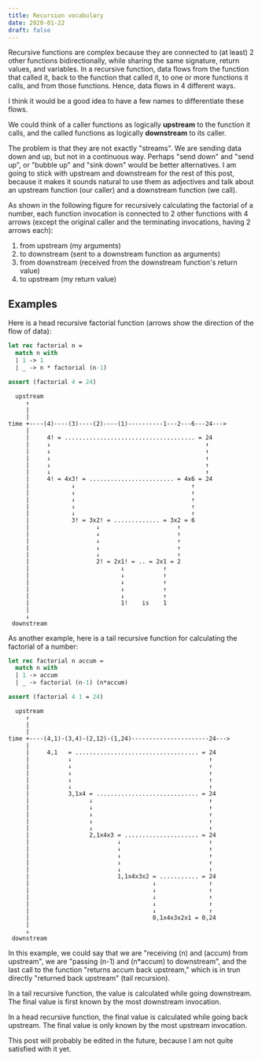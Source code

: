 ```yaml
---
title: Recursion vocabulary
date: 2020-01-22
draft: false
---
```


Recursive functions are complex because they are connected to (at least) 2 other functions bidirectionally,
while sharing the same signature, return values, and variables.
In a recursive function, data flows
from the function that called it,
back to the function that called it,
to one or more functions it calls,
and from those functions.
Hence, data flows in 4 different ways.

I think it would be a good idea to have a few names to differentiate these flows.
<!--Similar to how stacks have top and bottom, -->
We could think of a caller functions as logically **upstream** to the function it calls,
and the called functions as logically **downstream** to its caller.

The problem is that they are not exactly "streams".
We are sending data down and up, but not in a continuous way.
Perhaps "send down" and "send up", or "bubble up" and "sink down" would be better alternatives.
I am going to stick with upstream and downstream for the rest of this post,
because it makes it sounds natural to use them as adjectives and talk about
an upstream function (our caller)
and a downstream function (we call).

<!--
Downstream in the sense that with each recursive call we go down and get farther from the original caller, which sits on top.
Upstream in the sense that everytime a recursive function returns we get closer to the original caller on top.
-->

As shown in the following figure for recursively calculating the factorial of a number,
each function invocation is connected to 2 other functions with 4 arrows
(except the original caller and the terminating invocations, having 2 arrows each):

1. from upstream (my arguments)
2. to downstream (sent to a downstream function as arguments)
3. from downstream (received from the downstream function's return value)
4. to upstream (my return value)

## Examples

Here is a head recursive factorial function (arrows show the direction of the flow of data):

```ml
let rec factorial n =
  match n with
  | 1 -> 1
  | _ -> n * factorial (n-1)

assert (factorial 4 = 24)
```

```shell
  upstream
     ↑
     |
     |
time +----(4)----(3)----(2)----(1)----------1---2---6---24--->
     |
     |     4! = ..................................... = 24
     |     ↓                                            ↑
     |     ↓                                            ↑
     |     ↓                                            ↑
     |     ↓                                            ↑
     |     ↓                                            ↑
     |     4! = 4x3! = ........................ = 4x6 = 24
     |            ↓                                 ↑
     |            ↓                                 ↑
     |            ↓                                 ↑
     |            ↓                                 ↑
     |            ↓                                 ↑
     |            3! = 3x2! = ............. = 3x2 = 6
     |                   ↓                      ↑
     |                   ↓                      ↑
     |                   ↓                      ↑
     |                   ↓                      ↑
     |                   ↓                      ↑
     |                   2! = 2x1! = .. = 2x1 = 2
     |                          ↓           ↑
     |                          ↓           ↑
     |                          ↓           ↑
     |                          ↓           ↑
     |                          ↓           ↑
     |                          1!    is    1
     |
     ↓
 downstream
```

As another example, here is a tail recursive function for calculating the factorial
of a number:

```ml
let rec factorial n accum =
  match n with
  | 1 -> accum
  | _ -> factorial (n-1) (n*accum)

assert (factorial 4 1 = 24)
```

```shell
  upstream
     ↑
     |
     |
time +----(4,1)-(3,4)-(2,12)-(1,24)----------------------24--->
     |
     |     4,1   = ................................... = 24
     |           ↓                                       ↑
     |           ↓                                       ↑
     |           ↓                                       ↑
     |           ↓                                       ↑
     |           ↓                                       ↑
     |           3,1x4 = ............................. = 24
     |                 ↓                                 ↑
     |                 ↓                                 ↑
     |                 ↓                                 ↑
     |                 ↓                                 ↑
     |                 ↓                                 ↑
     |                 2,1x4x3 = ..................... = 24
     |                         ↓                         ↑
     |                         ↓                         ↑
     |                         ↓                         ↑
     |                         ↓                         ↑
     |                         ↓                         ↑
     |                         1,1x4x3x2 = ........... = 24
     |                                   ↓               ↑
     |                                   ↓               ↑
     |                                   ↓               ↑
     |                                   ↓               ↑
     |                                   ↓               ↑
     |                                   0,1x4x3x2x1 = 0,24
     |
     ↓
 downstream
```

In this example, we could say that
we are "receiving (n) and (accum) from upstream",
we are "passing (n-1) and (n\*accum) to downstream",
and the last call to the function "returns accum back upstream,"
which is in trun directly "returned back upstream" (tail recursion).

In a tail recursive function, the value is calculated while going downstream.
The final value is first known by the most downstream invocation.

In a head recursive function, the final value is calculated while going back upstream.
The final value is only known by the most upstream invocation.

This post will probably be edited in the future,
because I am not quite satisfied with it yet.
